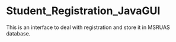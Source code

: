 # Student_Registration_JavaGUI
This is an interface to deal with registration and store it in MSRUAS database.
